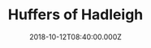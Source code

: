 ---
date: 2018-10-12T08:40:00.000Z
title: Huffers of Hadleigh
latitude: 52.044768970680046
longitude: 0.9528065517153052
category: checkin
---